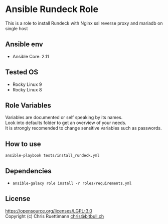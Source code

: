 # Ansible Rundeck Role
This is a role to install Rundeck with Nginx ssl reverse proxy and mariadb on single host

## Ansible env
* Ansible Core: 2.11

## Tested OS
- Rocky Linux 9
- Rocky Linux 8

## Role Variables
Variables are documented or self speaking by its names.   
Look into defaults folder to get an overview of your needs.   
It is strongly recomended to change sensitive variables such as passwords.   

## How to use
`ansible-playbook tests/install_rundeck.yml`

## Dependencies
* `ansible-galaxy role install -r roles/requirements.yml`

## License
https://opensource.org/licenses/LGPL-3.0    
Copyright (c) Chris Ruettimann <chris@bitbull.ch>  

